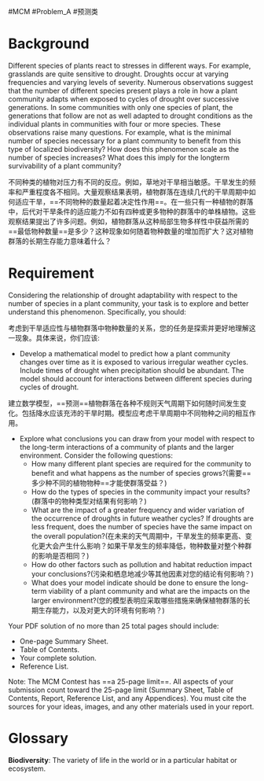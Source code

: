 #MCM #Problem_A #预测类
# Background
Different species of plants react to stresses in different ways. For example, grasslands are quite sensitive to drought. Droughts occur at varying frequencies and varying levels of severity. Numerous observations suggest that the number of different species present plays a role in how a plant community adapts when exposed to cycles of drought over successive generations. In some communities with only one species of plant, the generations that follow are not as well adapted to drought conditions as the individual plants in communities with four or more species. These observations raise many questions. For example, what is the minimal number of species necessary for a plant community to benefit from this type of localized biodiversity? How does this phenomenon scale as the number of species increases? What does this imply for the longterm survivability of a plant community?

不同种类的植物对压力有不同的反应。例如，草地对干旱相当敏感。干旱发生的频率和严重程度各不相同。大量观察结果表明，植物群落在连续几代的干旱周期中如何适应干旱，==不同物种的数量起着决定性作用==。在一些只有一种植物的群落中，后代对干旱条件的适应能力不如有四种或更多物种的群落中的单株植物。这些观察结果提出了许多问题。例如，植物群落从这种局部生物多样性中获益所需的==最低物种数量==是多少？这种现象如何随着物种数量的增加而扩大？这对植物群落的长期生存能力意味着什么？

# Requirement
Considering the relationship of drought adaptability with respect to the number of species in a plant community, your task is to explore and better understand this phenomenon. Specifically, you should:

考虑到干旱适应性与植物群落中物种数量的关系，您的任务是探索并更好地理解这一现象。具体来说，你们应该:

- Develop a mathematical model to predict how a plant community changes over time as it is exposed to various irregular weather cycles. Include times of drought when precipitation should be abundant. The model should account for interactions between different species during cycles of drought.

建立数学模型，==预测==植物群落在各种不规则天气周期下如何随时间发生变化。包括降水应该充沛的干旱时期。模型应考虑干旱周期中不同物种之间的相互作用。

- Explore what conclusions you can draw from your model with respect to the long-term interactions of a community of plants and the larger environment. Consider the following questions:
	- How many different plant species are required for the community to benefit and what happens as the number of species grows?(需要==多少种不同的植物物种==才能使群落受益？)
	- How do the types of species in the community impact your results?(群落中的物种类型对结果有何影响？)
	- What are the impact of a greater frequency and wider variation of the occurrence of droughts in future weather cycles? If droughts are less frequent, does the number of species have the same impact on the overall population?(在未来的天气周期中，干旱发生的频率更高、变化更大会产生什么影响？如果干旱发生的频率降低，物种数量对整个种群的影响是否相同？)
	- How do other factors such as pollution and habitat reduction impact your conclusions?(污染和栖息地减少等其他因素对您的结论有何影响？)
	- What does your model indicate should be done to ensure the long-term viability of a plant community and what are the impacts on the larger environment?(您的模型表明应采取哪些措施来确保植物群落的长期生存能力，以及对更大的环境有何影响？)

Your PDF solution of no more than 25 total pages should include:
- One-page Summary Sheet.
- Table of Contents.
- Your complete solution.
- Reference List.

Note: The MCM Contest has ==a 25-page limit==. All aspects of your submission count toward the 25-page limit (Summary Sheet, Table of Contents, Report, Reference List, and any Appendices). You must cite the sources for your ideas, images, and any other materials used in your report.

# Glossary
**Biodiversity**: The variety of life in the world or in a particular habitat or ecosystem.